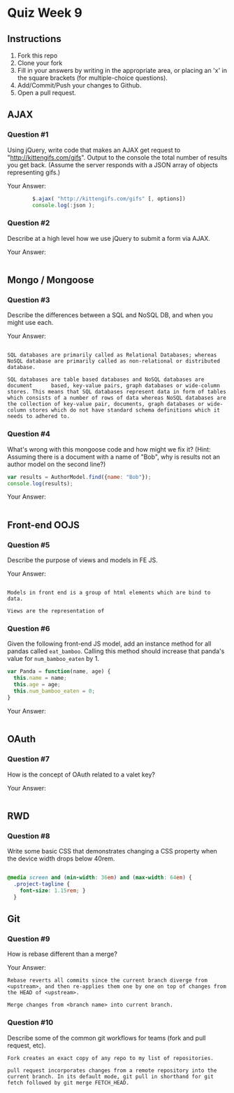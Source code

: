 # Quiz Week 9

## Instructions

1. Fork this repo
2. Clone your fork
3. Fill in your answers by writing in the appropriate area, or placing an 'x' in
the square brackets (for multiple-choice questions).
4. Add/Commit/Push your changes to Github.
5. Open a pull request.

## AJAX

### Question #1

Using jQuery, write code that makes an AJAX get request to "http://kittengifs.com/gifs". Output to the console the total number of results you get back. (Assume the server responds with a JSON array of objects representing gifs.)

Your Answer:
```js
        $.ajax( "http://kittengifs.com/gifs" [, options])
        console.log(:json );
```

### Question #2

Describe at a high level how we use jQuery to submit a form via AJAX.

Your Answer:
```text

```


## Mongo / Mongoose

### Question #3

Describe the differences between a SQL and NoSQL DB, and when you might use each.

Your Answer:
```text

SQL databases are primarily called as Relational Databases; whereas NoSQL database are primarily called as non-relational or distributed database.

SQL databases are table based databases and NoSQL databases are document      based, key-value pairs, graph databases or wide-column stores. This means that SQL databases represent data in form of tables which consists of a number of rows of data whereas NoSQL databases are the collection of key-value pair, documents, graph databases or wide-column stores which do not have standard schema definitions which it needs to adhered to.
```

### Question #4

What's wrong with this mongoose code and how might we fix it?
(Hint: Assuming there is a document with a name of "Bob", why is results not an author model on the second line?)

```js
var results = AuthorModel.find({name: "Bob"});
console.log(results);
```
Your Answer:
```text

```

## Front-end OOJS

### Question #5

Describe the purpose of views and models in FE JS.

Your Answer:
```text

Models in front end is a group of html elements which are bind to data.

Views are the representation of   

```

### Question #6

Given the following front-end JS model, add an instance method for all pandas called `eat_bamboo`. Calling this method should increase that panda's value for `num_bamboo_eaten` by 1.

```js
var Panda = function(name, age) {
  this.name = name;
  this.age = age;
  this.num_bamboo_eaten = 0;
}
```

Your Answer:
```text

```


## OAuth

### Question #7

How is the concept of OAuth related to a valet key?

Your Answer:
```text

```


## RWD

### Question #8

Write some basic CSS that demonstrates changing a CSS property when the device width drops below 40rem.

```css

@media screen and (min-width: 36em) and (max-width: 64em) {
  .project-tagline {
    font-size: 1.15rem; }
  }

```

## Git

### Question #9

How is rebase different than a merge?


Your Answer:
```text
Rebase reverts all commits since the current branch diverge from <upstream>, and then re-applies them one by one on top of changes from the HEAD of <upstream>.

Merge changes from <branch name> into current branch.

```

### Question #10

Describe some of the common git workflows for teams (fork and pull request, etc).

```text
Fork creates an exact copy of any repo to my list of repositories.

pull request incorporates changes from a remote repository into the current branch. In its default mode, git pull in shorthand for git fetch followed by git merge FETCH_HEAD.


```
